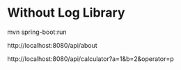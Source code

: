 # Without Log Library

mvn spring-boot:run

http://localhost:8080/api/about

http://localhost:8080/api/calculator?a=1&b=2&operator=p
